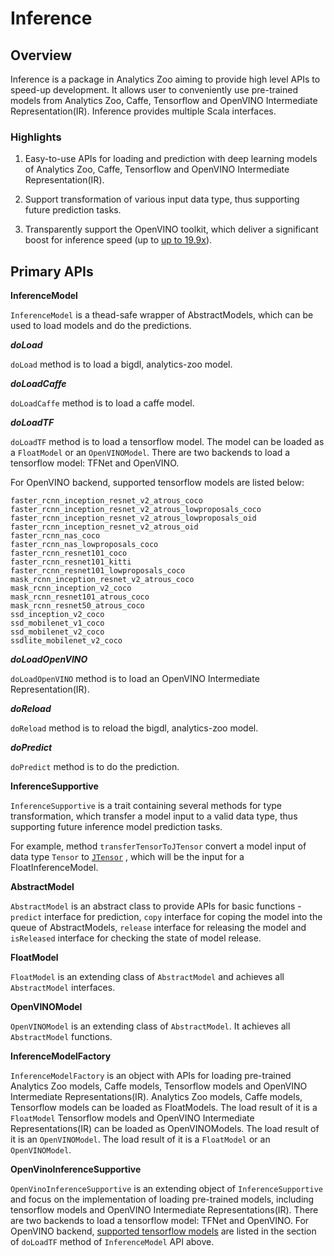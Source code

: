 # Inference


## Overview

Inference is a package in Analytics Zoo aiming to provide high level APIs to speed-up development. It 
allows user to conveniently use pre-trained models from Analytics Zoo, Caffe, Tensorflow and OpenVINO Intermediate Representation(IR).
Inference provides multiple Scala interfaces.


### Highlights

1. Easy-to-use APIs for loading and prediction with deep learning models of Analytics Zoo, Caffe, Tensorflow and OpenVINO Intermediate Representation(IR).

2. Support transformation of various input data type, thus supporting future prediction tasks.

3. Transparently support the OpenVINO toolkit, which deliver a significant boost for inference speed (up to [up to 19.9x](https://software.intel.com/en-us/blogs/2018/05/15/accelerate-computer-vision-from-edge-to-cloud-with-openvino-toolkit)).

## Primary APIs

**InferenceModel**

`InferenceModel` is a thead-safe wrapper of AbstractModels, which can be used to load models and do the predictions.

***doLoad***

`doLoad` method is to load a bigdl, analytics-zoo model.

***doLoadCaffe***

`doLoadCaffe` method is to load a caffe model.

***doLoadTF***

`doLoadTF` method is to load a tensorflow model. The model can be loaded as a `FloatModel` or an `OpenVINOModel`. There are two backends to load a tensorflow model: TFNet and OpenVINO. 

<span id="jump">For OpenVINO backend, supported tensorflow models are listed below:</span>
                                          
    faster_rcnn_inception_resnet_v2_atrous_coco
    faster_rcnn_inception_resnet_v2_atrous_lowproposals_coco
    faster_rcnn_inception_resnet_v2_atrous_lowproposals_oid
    faster_rcnn_inception_resnet_v2_atrous_oid
    faster_rcnn_nas_coco
    faster_rcnn_nas_lowproposals_coco
    faster_rcnn_resnet101_coco
    faster_rcnn_resnet101_kitti
    faster_rcnn_resnet101_lowproposals_coco
    mask_rcnn_inception_resnet_v2_atrous_coco
    mask_rcnn_inception_v2_coco
    mask_rcnn_resnet101_atrous_coco
    mask_rcnn_resnet50_atrous_coco
    ssd_inception_v2_coco
    ssd_mobilenet_v1_coco
    ssd_mobilenet_v2_coco
    ssdlite_mobilenet_v2_coco
                                          
***doLoadOpenVINO***
                                          
`doLoadOpenVINO` method is to load an OpenVINO Intermediate Representation(IR).

***doReload***

`doReload` method is to reload the bigdl, analytics-zoo model.

***doPredict***

`doPredict` method is to do the prediction.

**InferenceSupportive**

`InferenceSupportive` is a trait containing several methods for type transformation, which transfer a model input 
to a valid data type, thus supporting future inference model prediction tasks.

For example, method `transferTensorToJTensor` convert a model input of data type `Tensor` 
to [`JTensor`](https://github.com/intel-analytics/analytics-zoo/blob/88afc2d921bb50341d8d7e02d380fa28f49d246b/zoo/src/main/java/com/intel/analytics/zoo/pipeline/inference/JTensor.java)
, which will be the input for a FloatInferenceModel.

**AbstractModel**

`AbstractModel` is an abstract class to provide APIs for basic functions - `predict` interface for prediction, `copy` interface for coping the model into the queue of AbstractModels, `release` interface for releasing the model and `isReleased` interface for checking the state of model release.  

**FloatModel**

`FloatModel` is an extending class of `AbstractModel` and achieves all `AbstractModel` interfaces.

**OpenVINOModel**

`OpenVINOModel` is an extending class of `AbstractModel`. It achieves all `AbstractModel` functions.

**InferenceModelFactory**

`InferenceModelFactory` is an object with APIs for loading pre-trained Analytics Zoo models, Caffe models, Tensorflow models and OpenVINO Intermediate Representations(IR).
Analytics Zoo models, Caffe models, Tensorflow models can be loaded as FloatModels. The load result of it is a `FloatModel`
Tensorflow models and OpenVINO Intermediate Representations(IR) can be loaded as OpenVINOModels. The load result of it is an `OpenVINOModel`. 
The load result of it is a `FloatModel` or an `OpenVINOModel`. 


**OpenVinoInferenceSupportive**

`OpenVinoInferenceSupportive` is an extending object of `InferenceSupportive` and focus on the implementation of loading pre-trained models, including tensorflow models and OpenVINO Intermediate Representations(IR). 
There are two backends to load a tensorflow model: TFNet and OpenVINO. For OpenVINO backend, [supported tensorflow models](#jump) are listed in the section of `doLoadTF` method of `InferenceModel` API above. 




